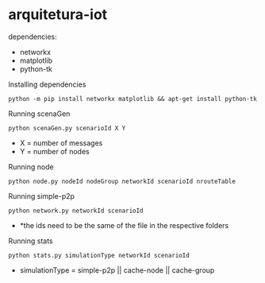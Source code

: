 # arquitetura-iot

dependencies:
- networkx
- matplotlib
- python-tk

Installing dependencies

``` python -m pip install networkx matplotlib && apt-get install python-tk ```

Running scenaGen

``` python scenaGen.py scenarioId X Y  ```

- X = number of messages
- Y = number of nodes

Running node

```python node.py nodeId nodeGroup networkId scenarioId nrouteTable ```

Running simple-p2p

``` python network.py networkId scenarioId ```
- *the ids need to be the same of the file in the respective folders

Running stats

``` python stats.py simulationType networkId scenarioId ```
- simulationType = simple-p2p || cache-node || cache-group